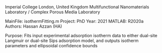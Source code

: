Imperial College London, United Kingdom
Multifunctional Nanomaterials Laboratory / Complex Porous Media
Laboratory

MainFile: isothermFitting.m
Project:  PhD
Year:     2021
MATLAB:   R2020a
Authors:  Hassan Azzan (HA)

Purpose:
Fits input experimental adsorption isotherm data to either dual-site
Langmuir or dual-site Sips adsorption model, and outputs isotherm
parameters and ellipsoidal confidence bounds

